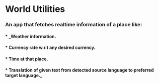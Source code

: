 # World Utilities
### An app that fetches realtime information of a place like:
#### * _Weather information.
#### * Currency rate w.r.t any desired currency.
#### * Time at that place.
#### * Translation of given text from detected source language to preferred target language._
